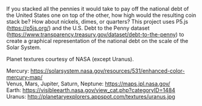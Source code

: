 If you stacked all the pennies it would take to pay off the national debt of the United States one on top of the other, how high would the resulting coin stack be? How about nickels, dimes, or quarters? This project uses P5.js (https://p5js.org/) and the U.S. Debt to the Penny dataset (https://www.transparency.treasury.gov/dataset/debt-to-the-penny) to create a graphical representation of the national debt on the scale of the Solar System.

Planet textures courtesy of NASA (except Uranus).

Mercury: https://solarsystem.nasa.gov/resources/531/enhanced-color-mercury-map/  
Venus, Mars, Jupiter, Saturn, Neptune: https://maps.jpl.nasa.gov/  
Earth: https://visibleearth.nasa.gov/view_cat.php?categoryID=1484  
Uranus: http://planetaryexplorers.appspot.com/textures/uranus.jpg
